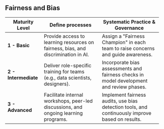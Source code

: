 ## Fairness and Bias
| Maturity Level | Define processes                                                                      | Systematic Practice & Governance                                                              |
|----------------|----------------------------------------------------------------------------------------|-----------------------------------------------------------------------------------------------|
| **1 - Basic**   | Provide access to learning resources on fairness, bias, and discrimination in AI.     | Assign a "Fairness Champion" in each team to raise concerns and guide awareness.             |
| **2 - Intermediate** | Deliver role-specific training for teams (e.g., data scientists, designers).     | Incorporate bias assessments and fairness checks in model development and review phases.     |
| **3 - Advanced** | Facilitate internal workshops, peer-led discussions, and ongoing learning programs. | Implement fairness audits, use bias detection tools, and continuously improve based on results. |
